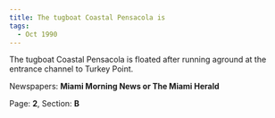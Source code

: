 ```yaml
---  
title: The tugboat Coastal Pensacola is  
tags:  
  - Oct 1990  
---  
```

  
The tugboat Coastal Pensacola is floated after running aground at the entrance channel to Turkey Point.  
  
Newspapers: **Miami Morning News or The Miami Herald**  
  
Page: **2**, Section: **B** 
